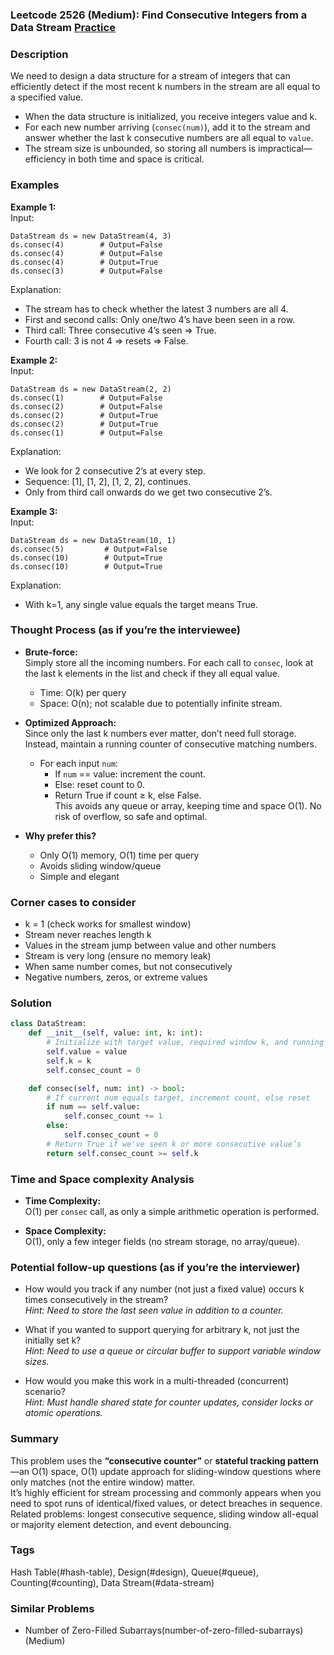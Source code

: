 ### Leetcode 2526 (Medium): Find Consecutive Integers from a Data Stream [Practice](https://leetcode.com/problems/find-consecutive-integers-from-a-data-stream)

### Description  
We need to design a data structure for a stream of integers that can efficiently detect if the most recent k numbers in the stream are all equal to a specified value.  
- When the data structure is initialized, you receive integers value and k.
- For each new number arriving (`consec(num)`), add it to the stream and answer whether the last k consecutive numbers are all equal to `value`.
- The stream size is unbounded, so storing all numbers is impractical—efficiency in both time and space is critical.

### Examples  

**Example 1:**  
Input:  
```
DataStream ds = new DataStream(4, 3)
ds.consec(4)        # Output=False
ds.consec(4)        # Output=False
ds.consec(4)        # Output=True
ds.consec(3)        # Output=False
```
Explanation:  
- The stream has to check whether the latest 3 numbers are all 4.
- First and second calls: Only one/two 4’s have been seen in a row.
- Third call: Three consecutive 4’s seen ⇒ True.
- Fourth call: 3 is not 4 ⇒ resets ⇒ False.

**Example 2:**  
Input:  
```
DataStream ds = new DataStream(2, 2)
ds.consec(1)        # Output=False
ds.consec(2)        # Output=False
ds.consec(2)        # Output=True
ds.consec(2)        # Output=True
ds.consec(1)        # Output=False
```
Explanation:  
- We look for 2 consecutive 2’s at every step.
- Sequence: [1], [1, 2], [1, 2, 2], continues.
- Only from third call onwards do we get two consecutive 2’s.

**Example 3:**  
Input:  
```
DataStream ds = new DataStream(10, 1)
ds.consec(5)         # Output=False
ds.consec(10)        # Output=True
ds.consec(10)        # Output=True
```
Explanation:  
- With k=1, any single value equals the target means True.

### Thought Process (as if you’re the interviewee)  
- **Brute-force:**  
  Simply store all the incoming numbers. For each call to `consec`, look at the last k elements in the list and check if they all equal value.  
  - Time: O(k) per query  
  - Space: O(n); not scalable due to potentially infinite stream.

- **Optimized Approach:**  
  Since only the last k numbers ever matter, don’t need full storage. Instead, maintain a running counter of consecutive matching numbers.  
  - For each input `num`:
    - If `num` == value: increment the count.
    - Else: reset count to 0.
    - Return True if count ≥ k, else False.  
  This avoids any queue or array, keeping time and space O(1). No risk of overflow, so safe and optimal.

- **Why prefer this?**  
  - Only O(1) memory, O(1) time per query
  - Avoids sliding window/queue
  - Simple and elegant

### Corner cases to consider  
- k = 1 (check works for smallest window)
- Stream never reaches length k
- Values in the stream jump between value and other numbers
- Stream is very long (ensure no memory leak)
- When same number comes, but not consecutively
- Negative numbers, zeros, or extreme values

### Solution

```python
class DataStream:
    def __init__(self, value: int, k: int):
        # Initialize with target value, required window k, and running count
        self.value = value
        self.k = k
        self.consec_count = 0

    def consec(self, num: int) -> bool:
        # If current num equals target, increment count, else reset
        if num == self.value:
            self.consec_count += 1
        else:
            self.consec_count = 0
        # Return True if we've seen k or more consecutive value’s
        return self.consec_count >= self.k
```

### Time and Space complexity Analysis  

- **Time Complexity:**  
  O(1) per `consec` call, as only a simple arithmetic operation is performed.

- **Space Complexity:**  
  O(1), only a few integer fields (no stream storage, no array/queue).

### Potential follow-up questions (as if you’re the interviewer)  

- How would you track if any number (not just a fixed value) occurs k times consecutively in the stream?  
  *Hint: Need to store the last seen value in addition to a counter.*

- What if you wanted to support querying for arbitrary k, not just the initially set k?  
  *Hint: Need to use a queue or circular buffer to support variable window sizes.*

- How would you make this work in a multi-threaded (concurrent) scenario?  
  *Hint: Must handle shared state for counter updates, consider locks or atomic operations.*

### Summary
This problem uses the **“consecutive counter”** or **stateful tracking pattern**—an O(1) space, O(1) update approach for sliding-window questions where only matches (not the entire window) matter.  
It’s highly efficient for stream processing and commonly appears when you need to spot runs of identical/fixed values, or detect breaches in sequence.  
Related problems: longest consecutive sequence, sliding window all-equal or majority element detection, and event debouncing.

### Tags
Hash Table(#hash-table), Design(#design), Queue(#queue), Counting(#counting), Data Stream(#data-stream)

### Similar Problems
- Number of Zero-Filled Subarrays(number-of-zero-filled-subarrays) (Medium)